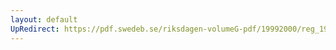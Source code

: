 ```yaml
---
layout: default
UpRedirect: https://pdf.swedeb.se/riksdagen-volumeG-pdf/19992000/reg_19992000/reg_19992000_0223.pdf
---
```

